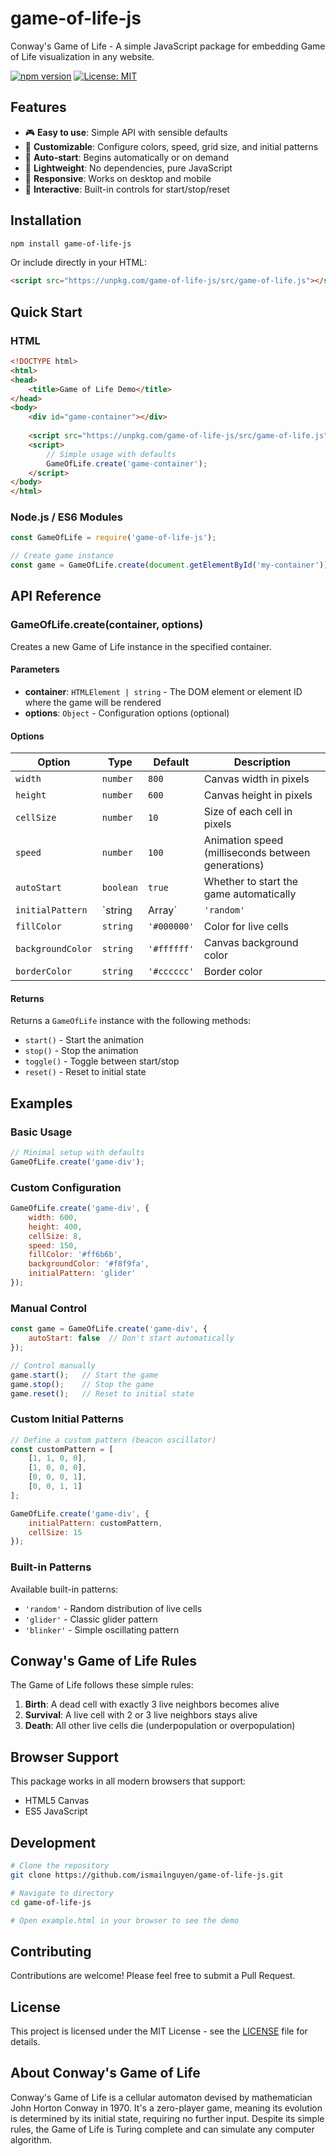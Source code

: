 # game-of-life-js

Conway's Game of Life - A simple JavaScript package for embedding Game of Life visualization in any website.

[![npm version](https://badge.fury.io/js/game-of-life-js.svg)](https://www.npmjs.com/package/game-of-life-js)
[![License: MIT](https://img.shields.io/badge/License-MIT-yellow.svg)](https://opensource.org/licenses/MIT)

## Features

- 🎮 **Easy to use**: Simple API with sensible defaults
- 🎨 **Customizable**: Configure colors, speed, grid size, and initial patterns
- 🚀 **Auto-start**: Begins automatically or on demand
- 🎯 **Lightweight**: No dependencies, pure JavaScript
- 📱 **Responsive**: Works on desktop and mobile
- 🔧 **Interactive**: Built-in controls for start/stop/reset

## Installation

```bash
npm install game-of-life-js
```

Or include directly in your HTML:

```html
<script src="https://unpkg.com/game-of-life-js/src/game-of-life.js"></script>
```

## Quick Start

### HTML

```html
<!DOCTYPE html>
<html>
<head>
    <title>Game of Life Demo</title>
</head>
<body>
    <div id="game-container"></div>
    
    <script src="https://unpkg.com/game-of-life-js/src/game-of-life.js"></script>
    <script>
        // Simple usage with defaults
        GameOfLife.create('game-container');
    </script>
</body>
</html>
```

### Node.js / ES6 Modules

```javascript
const GameOfLife = require('game-of-life-js');

// Create game instance
const game = GameOfLife.create(document.getElementById('my-container'));
```

## API Reference

### GameOfLife.create(container, options)

Creates a new Game of Life instance in the specified container.

#### Parameters

- **container**: `HTMLElement | string` - The DOM element or element ID where the game will be rendered
- **options**: `Object` - Configuration options (optional)

#### Options

| Option | Type | Default | Description |
|--------|------|---------|-------------|
| `width` | `number` | `800` | Canvas width in pixels |
| `height` | `number` | `600` | Canvas height in pixels |
| `cellSize` | `number` | `10` | Size of each cell in pixels |
| `speed` | `number` | `100` | Animation speed (milliseconds between generations) |
| `autoStart` | `boolean` | `true` | Whether to start the game automatically |
| `initialPattern` | `string|Array` | `'random'` | Initial pattern ('random', 'glider', 'blinker', or custom array) |
| `fillColor` | `string` | `'#000000'` | Color for live cells |
| `backgroundColor` | `string` | `'#ffffff'` | Canvas background color |
| `borderColor` | `string` | `'#cccccc'` | Border color |

#### Returns

Returns a `GameOfLife` instance with the following methods:

- `start()` - Start the animation
- `stop()` - Stop the animation  
- `toggle()` - Toggle between start/stop
- `reset()` - Reset to initial state

## Examples

### Basic Usage

```javascript
// Minimal setup with defaults
GameOfLife.create('game-div');
```

### Custom Configuration

```javascript
GameOfLife.create('game-div', {
    width: 600,
    height: 400,
    cellSize: 8,
    speed: 150,
    fillColor: '#ff6b6b',
    backgroundColor: '#f8f9fa',
    initialPattern: 'glider'
});
```

### Manual Control

```javascript
const game = GameOfLife.create('game-div', {
    autoStart: false  // Don't start automatically
});

// Control manually
game.start();   // Start the game
game.stop();    // Stop the game
game.reset();   // Reset to initial state
```

### Custom Initial Patterns

```javascript
// Define a custom pattern (beacon oscillator)
const customPattern = [
    [1, 1, 0, 0],
    [1, 0, 0, 0],
    [0, 0, 0, 1],
    [0, 0, 1, 1]
];

GameOfLife.create('game-div', {
    initialPattern: customPattern,
    cellSize: 15
});
```

### Built-in Patterns

Available built-in patterns:
- `'random'` - Random distribution of live cells
- `'glider'` - Classic glider pattern
- `'blinker'` - Simple oscillating pattern

## Conway's Game of Life Rules

The Game of Life follows these simple rules:

1. **Birth**: A dead cell with exactly 3 live neighbors becomes alive
2. **Survival**: A live cell with 2 or 3 live neighbors stays alive
3. **Death**: All other live cells die (underpopulation or overpopulation)

## Browser Support

This package works in all modern browsers that support:
- HTML5 Canvas
- ES5 JavaScript

## Development

```bash
# Clone the repository
git clone https://github.com/ismailnguyen/game-of-life-js.git

# Navigate to directory
cd game-of-life-js

# Open example.html in your browser to see the demo
```

## Contributing

Contributions are welcome! Please feel free to submit a Pull Request.

## License

This project is licensed under the MIT License - see the [LICENSE](LICENSE) file for details.

## About Conway's Game of Life

Conway's Game of Life is a cellular automaton devised by mathematician John Horton Conway in 1970. It's a zero-player game, meaning its evolution is determined by its initial state, requiring no further input. Despite its simple rules, the Game of Life is Turing complete and can simulate any computer algorithm.
